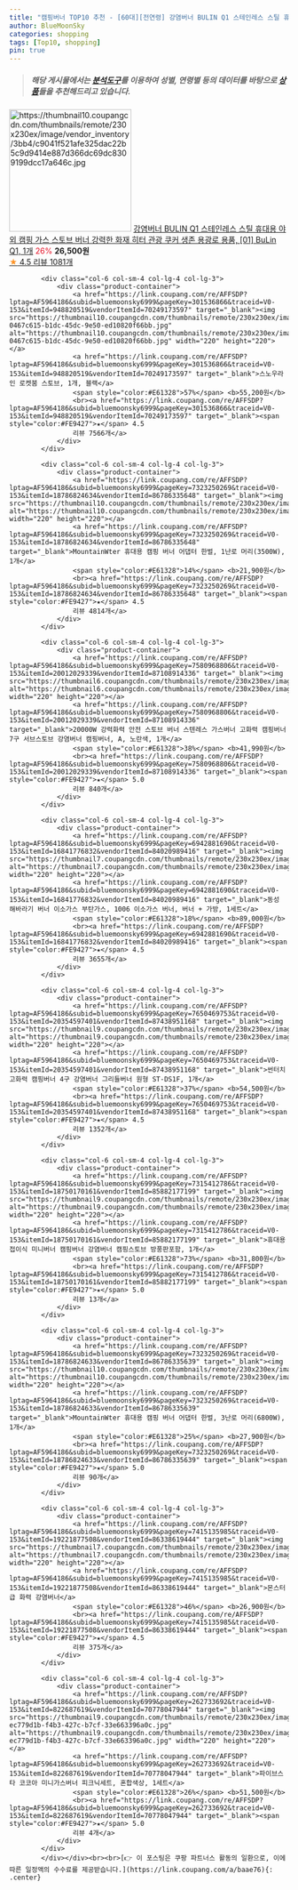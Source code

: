 ```yaml
---
title: "캠핑버너 TOP10 추천 - [60대][전연령] 강염버너 BULIN Q1 스테인레스 스틸 휴대용 야외 캠핑 가스 스토브 버너 강력한 화재 히터 관광 쿠커 생존 용광로 용품,"
author: BlueMoonSky
categories: shopping
tags: [Top10, shopping]
pin: true
---
```


> ##### 해당 게시물에서는 [**분석도구**](https://itemscout.io/)를 이용하여 **성별**, **연령별** 등의 데이터를 바탕으로 [**상품**](https://link.coupang.com/a/baae76)들을 추천해드리고 있습니다.
<div class="container"><div class="row">
            <div class="col-6 col-sm-4 col-lg-4 col-lg-3">
                <div class="product-container">
                    <a href="https://link.coupang.com/re/AFFSDP?lptag=AF5964186&subid=bluemoonsky6999&pageKey=7313326948&traceid=V0-153&itemId=18740514397&vendorItemId=86063267112" target="_blank"><img src="https://thumbnail10.coupangcdn.com/thumbnails/remote/230x230ex/image/vendor_inventory/3bb4/c9041f521afe325dac22b5c9d9414e887d366dc69dc8309199dcc17a646c.jpg" alt="https://thumbnail10.coupangcdn.com/thumbnails/remote/230x230ex/image/vendor_inventory/3bb4/c9041f521afe325dac22b5c9d9414e887d366dc69dc8309199dcc17a646c.jpg" width="220" height="220"></a>
                    <a href="https://link.coupang.com/re/AFFSDP?lptag=AF5964186&subid=bluemoonsky6999&pageKey=7313326948&traceid=V0-153&itemId=18740514397&vendorItemId=86063267112" target="_blank">강염버너 BULIN Q1 스테인레스 스틸 휴대용 야외 캠핑 가스 스토브 버너 강력한 화재 히터 관광 쿠커 생존 용광로 용품, [01] BuLin Q1, 1개</a>
                    <span style="color:#E61328">26%</span> <b>26,500원</b>
                    <br><a href="https://link.coupang.com/re/AFFSDP?lptag=AF5964186&subid=bluemoonsky6999&pageKey=7313326948&traceid=V0-153&itemId=18740514397&vendorItemId=86063267112" target="_blank"><span style="color:#FE9427">★</span> 4.5
                    리뷰 1081개</a>
                </div>
            </div>
            
            <div class="col-6 col-sm-4 col-lg-4 col-lg-3">
                <div class="product-container">
                    <a href="https://link.coupang.com/re/AFFSDP?lptag=AF5964186&subid=bluemoonsky6999&pageKey=301536866&traceid=V0-153&itemId=948820519&vendorItemId=70249173597" target="_blank"><img src="https://thumbnail10.coupangcdn.com/thumbnails/remote/230x230ex/image/retail/images/1744984517897784-0467c615-b1dc-45dc-9e50-ed10820f66bb.jpg" alt="https://thumbnail10.coupangcdn.com/thumbnails/remote/230x230ex/image/retail/images/1744984517897784-0467c615-b1dc-45dc-9e50-ed10820f66bb.jpg" width="220" height="220"></a>
                    <a href="https://link.coupang.com/re/AFFSDP?lptag=AF5964186&subid=bluemoonsky6999&pageKey=301536866&traceid=V0-153&itemId=948820519&vendorItemId=70249173597" target="_blank">스노우라인 로켓붐 스토브, 1개, 블랙</a>
                    <span style="color:#E61328">57%</span> <b>55,200원</b>
                    <br><a href="https://link.coupang.com/re/AFFSDP?lptag=AF5964186&subid=bluemoonsky6999&pageKey=301536866&traceid=V0-153&itemId=948820519&vendorItemId=70249173597" target="_blank"><span style="color:#FE9427">★</span> 4.5
                    리뷰 7566개</a>
                </div>
            </div>
            
            <div class="col-6 col-sm-4 col-lg-4 col-lg-3">
                <div class="product-container">
                    <a href="https://link.coupang.com/re/AFFSDP?lptag=AF5964186&subid=bluemoonsky6999&pageKey=7323250269&traceid=V0-153&itemId=18786824634&vendorItemId=86786335648" target="_blank"><img src="https://thumbnail10.coupangcdn.com/thumbnails/remote/230x230ex/image/vendor_inventory/0878/d11d9f438a7de2750bfbc30bd08139fafaecffb8ac2513f43f21c4dba758.jpg" alt="https://thumbnail10.coupangcdn.com/thumbnails/remote/230x230ex/image/vendor_inventory/0878/d11d9f438a7de2750bfbc30bd08139fafaecffb8ac2513f43f21c4dba758.jpg" width="220" height="220"></a>
                    <a href="https://link.coupang.com/re/AFFSDP?lptag=AF5964186&subid=bluemoonsky6999&pageKey=7323250269&traceid=V0-153&itemId=18786824634&vendorItemId=86786335648" target="_blank">MountainWter 휴대용 캠핑 버너 어댑터 한벌, 1난로 머리(3500W), 1개</a>
                    <span style="color:#E61328">14%</span> <b>21,900원</b>
                    <br><a href="https://link.coupang.com/re/AFFSDP?lptag=AF5964186&subid=bluemoonsky6999&pageKey=7323250269&traceid=V0-153&itemId=18786824634&vendorItemId=86786335648" target="_blank"><span style="color:#FE9427">★</span> 4.5
                    리뷰 4814개</a>
                </div>
            </div>
            
            <div class="col-6 col-sm-4 col-lg-4 col-lg-3">
                <div class="product-container">
                    <a href="https://link.coupang.com/re/AFFSDP?lptag=AF5964186&subid=bluemoonsky6999&pageKey=7580968806&traceid=V0-153&itemId=20012029339&vendorItemId=87108914336" target="_blank"><img src="https://thumbnail6.coupangcdn.com/thumbnails/remote/230x230ex/image/vendor_inventory/d7f5/57631f27d1db3d93b9e190d46592e307467b9ee0f40aba2b4267abdc1235.JPG" alt="https://thumbnail6.coupangcdn.com/thumbnails/remote/230x230ex/image/vendor_inventory/d7f5/57631f27d1db3d93b9e190d46592e307467b9ee0f40aba2b4267abdc1235.JPG" width="220" height="220"></a>
                    <a href="https://link.coupang.com/re/AFFSDP?lptag=AF5964186&subid=bluemoonsky6999&pageKey=7580968806&traceid=V0-153&itemId=20012029339&vendorItemId=87108914336" target="_blank">20000W 강력화력 안전 스토브 버너 스텐레스 가스버너 고화력 캠핑버너 7구 서브스토브 강염버너 캠핑버너, A, 노란색, 1개</a>
                    <span style="color:#E61328">38%</span> <b>41,990원</b>
                    <br><a href="https://link.coupang.com/re/AFFSDP?lptag=AF5964186&subid=bluemoonsky6999&pageKey=7580968806&traceid=V0-153&itemId=20012029339&vendorItemId=87108914336" target="_blank"><span style="color:#FE9427">★</span> 5.0
                    리뷰 840개</a>
                </div>
            </div>
            
            <div class="col-6 col-sm-4 col-lg-4 col-lg-3">
                <div class="product-container">
                    <a href="https://link.coupang.com/re/AFFSDP?lptag=AF5964186&subid=bluemoonsky6999&pageKey=6942881690&traceid=V0-153&itemId=16841776832&vendorItemId=84020989416" target="_blank"><img src="https://thumbnail7.coupangcdn.com/thumbnails/remote/230x230ex/image/vendor_inventory/dcc6/e186bfb7724561f1b3c5fca64b55455fcdf482beb773ceafbc53bb5e525c.jpg" alt="https://thumbnail7.coupangcdn.com/thumbnails/remote/230x230ex/image/vendor_inventory/dcc6/e186bfb7724561f1b3c5fca64b55455fcdf482beb773ceafbc53bb5e525c.jpg" width="220" height="220"></a>
                    <a href="https://link.coupang.com/re/AFFSDP?lptag=AF5964186&subid=bluemoonsky6999&pageKey=6942881690&traceid=V0-153&itemId=16841776832&vendorItemId=84020989416" target="_blank">동성 해바라기 버너 이소가스 부탄가스, 1006 이소가스 버너, 버너 + 가방, 1세트</a>
                    <span style="color:#E61328">18%</span> <b>89,000원</b>
                    <br><a href="https://link.coupang.com/re/AFFSDP?lptag=AF5964186&subid=bluemoonsky6999&pageKey=6942881690&traceid=V0-153&itemId=16841776832&vendorItemId=84020989416" target="_blank"><span style="color:#FE9427">★</span> 4.5
                    리뷰 3655개</a>
                </div>
            </div>
            
            <div class="col-6 col-sm-4 col-lg-4 col-lg-3">
                <div class="product-container">
                    <a href="https://link.coupang.com/re/AFFSDP?lptag=AF5964186&subid=bluemoonsky6999&pageKey=7650469753&traceid=V0-153&itemId=20354597401&vendorItemId=87438951168" target="_blank"><img src="https://thumbnail9.coupangcdn.com/thumbnails/remote/230x230ex/image/vendor_inventory/40f7/f52269b60fbe2a44ca447e15ec59c0c9ec77a4ee39eaefbe34f1667a539a.jpg" alt="https://thumbnail9.coupangcdn.com/thumbnails/remote/230x230ex/image/vendor_inventory/40f7/f52269b60fbe2a44ca447e15ec59c0c9ec77a4ee39eaefbe34f1667a539a.jpg" width="220" height="220"></a>
                    <a href="https://link.coupang.com/re/AFFSDP?lptag=AF5964186&subid=bluemoonsky6999&pageKey=7650469753&traceid=V0-153&itemId=20354597401&vendorItemId=87438951168" target="_blank">썬터치 고화력 캠핑버너 4구 강염버너 그리들버너 원형 ST-DS1F, 1개</a>
                    <span style="color:#E61328">37%</span> <b>54,500원</b>
                    <br><a href="https://link.coupang.com/re/AFFSDP?lptag=AF5964186&subid=bluemoonsky6999&pageKey=7650469753&traceid=V0-153&itemId=20354597401&vendorItemId=87438951168" target="_blank"><span style="color:#FE9427">★</span> 4.5
                    리뷰 1352개</a>
                </div>
            </div>
            
            <div class="col-6 col-sm-4 col-lg-4 col-lg-3">
                <div class="product-container">
                    <a href="https://link.coupang.com/re/AFFSDP?lptag=AF5964186&subid=bluemoonsky6999&pageKey=7315412786&traceid=V0-153&itemId=18750170161&vendorItemId=85882177199" target="_blank"><img src="https://thumbnail9.coupangcdn.com/thumbnails/remote/230x230ex/image/vendor_inventory/6dc3/233389bfa48efc93e4f9746d1c630df3f61397dcfad732a17ce97905272a.jpg" alt="https://thumbnail9.coupangcdn.com/thumbnails/remote/230x230ex/image/vendor_inventory/6dc3/233389bfa48efc93e4f9746d1c630df3f61397dcfad732a17ce97905272a.jpg" width="220" height="220"></a>
                    <a href="https://link.coupang.com/re/AFFSDP?lptag=AF5964186&subid=bluemoonsky6999&pageKey=7315412786&traceid=V0-153&itemId=18750170161&vendorItemId=85882177199" target="_blank">휴대용 접이식 미니버너 캠핑버너 강염버너 캠핑스토브 방풍판포함, 1개</a>
                    <span style="color:#E61328">73%</span> <b>31,800원</b>
                    <br><a href="https://link.coupang.com/re/AFFSDP?lptag=AF5964186&subid=bluemoonsky6999&pageKey=7315412786&traceid=V0-153&itemId=18750170161&vendorItemId=85882177199" target="_blank"><span style="color:#FE9427">★</span> 5.0
                    리뷰 13개</a>
                </div>
            </div>
            
            <div class="col-6 col-sm-4 col-lg-4 col-lg-3">
                <div class="product-container">
                    <a href="https://link.coupang.com/re/AFFSDP?lptag=AF5964186&subid=bluemoonsky6999&pageKey=7323250269&traceid=V0-153&itemId=18786824633&vendorItemId=86786335639" target="_blank"><img src="https://thumbnail10.coupangcdn.com/thumbnails/remote/230x230ex/image/vendor_inventory/c980/449efe8ab7ecdcca4f2ff900896c948c3b11249ed15b040c26a6993bc368.jpg" alt="https://thumbnail10.coupangcdn.com/thumbnails/remote/230x230ex/image/vendor_inventory/c980/449efe8ab7ecdcca4f2ff900896c948c3b11249ed15b040c26a6993bc368.jpg" width="220" height="220"></a>
                    <a href="https://link.coupang.com/re/AFFSDP?lptag=AF5964186&subid=bluemoonsky6999&pageKey=7323250269&traceid=V0-153&itemId=18786824633&vendorItemId=86786335639" target="_blank">MountainWter 휴대용 캠핑 버너 어댑터 한벌, 3난로 머리(6800W), 1개</a>
                    <span style="color:#E61328">25%</span> <b>27,900원</b>
                    <br><a href="https://link.coupang.com/re/AFFSDP?lptag=AF5964186&subid=bluemoonsky6999&pageKey=7323250269&traceid=V0-153&itemId=18786824633&vendorItemId=86786335639" target="_blank"><span style="color:#FE9427">★</span> 5.0
                    리뷰 90개</a>
                </div>
            </div>
            
            <div class="col-6 col-sm-4 col-lg-4 col-lg-3">
                <div class="product-container">
                    <a href="https://link.coupang.com/re/AFFSDP?lptag=AF5964186&subid=bluemoonsky6999&pageKey=7415135985&traceid=V0-153&itemId=19221877508&vendorItemId=86338619444" target="_blank"><img src="https://thumbnail7.coupangcdn.com/thumbnails/remote/230x230ex/image/vendor_inventory/9d1a/81790b5ebcdc31cdf6cace5f5280bd1401dee7ffa475482652e510d3d423.jpg" alt="https://thumbnail7.coupangcdn.com/thumbnails/remote/230x230ex/image/vendor_inventory/9d1a/81790b5ebcdc31cdf6cace5f5280bd1401dee7ffa475482652e510d3d423.jpg" width="220" height="220"></a>
                    <a href="https://link.coupang.com/re/AFFSDP?lptag=AF5964186&subid=bluemoonsky6999&pageKey=7415135985&traceid=V0-153&itemId=19221877508&vendorItemId=86338619444" target="_blank">몬스터급 화력 강염버너</a>
                    <span style="color:#E61328">46%</span> <b>26,900원</b>
                    <br><a href="https://link.coupang.com/re/AFFSDP?lptag=AF5964186&subid=bluemoonsky6999&pageKey=7415135985&traceid=V0-153&itemId=19221877508&vendorItemId=86338619444" target="_blank"><span style="color:#FE9427">★</span> 4.5
                    리뷰 375개</a>
                </div>
            </div>
            
            <div class="col-6 col-sm-4 col-lg-4 col-lg-3">
                <div class="product-container">
                    <a href="https://link.coupang.com/re/AFFSDP?lptag=AF5964186&subid=bluemoonsky6999&pageKey=262733692&traceid=V0-153&itemId=822687619&vendorItemId=70778047944" target="_blank"><img src="https://thumbnail9.coupangcdn.com/thumbnails/remote/230x230ex/image/retail/images/1168439492402579-ec779d1b-f4b3-427c-b7cf-33e663396a0c.jpg" alt="https://thumbnail9.coupangcdn.com/thumbnails/remote/230x230ex/image/retail/images/1168439492402579-ec779d1b-f4b3-427c-b7cf-33e663396a0c.jpg" width="220" height="220"></a>
                    <a href="https://link.coupang.com/re/AFFSDP?lptag=AF5964186&subid=bluemoonsky6999&pageKey=262733692&traceid=V0-153&itemId=822687619&vendorItemId=70778047944" target="_blank">파이브스타 코코아 미니가스버너 피크닉세트, 혼합색상, 1세트</a>
                    <span style="color:#E61328">26%</span> <b>51,500원</b>
                    <br><a href="https://link.coupang.com/re/AFFSDP?lptag=AF5964186&subid=bluemoonsky6999&pageKey=262733692&traceid=V0-153&itemId=822687619&vendorItemId=70778047944" target="_blank"><span style="color:#FE9427">★</span> 5.0
                    리뷰 4개</a>
                </div>
            </div>
            </div></div><br><br>[👉 이 포스팅은 쿠팡 파트너스 활동의 일환으로, 이에 따른 일정액의 수수료를 제공받습니다.](https://link.coupang.com/a/baae76){: .center}